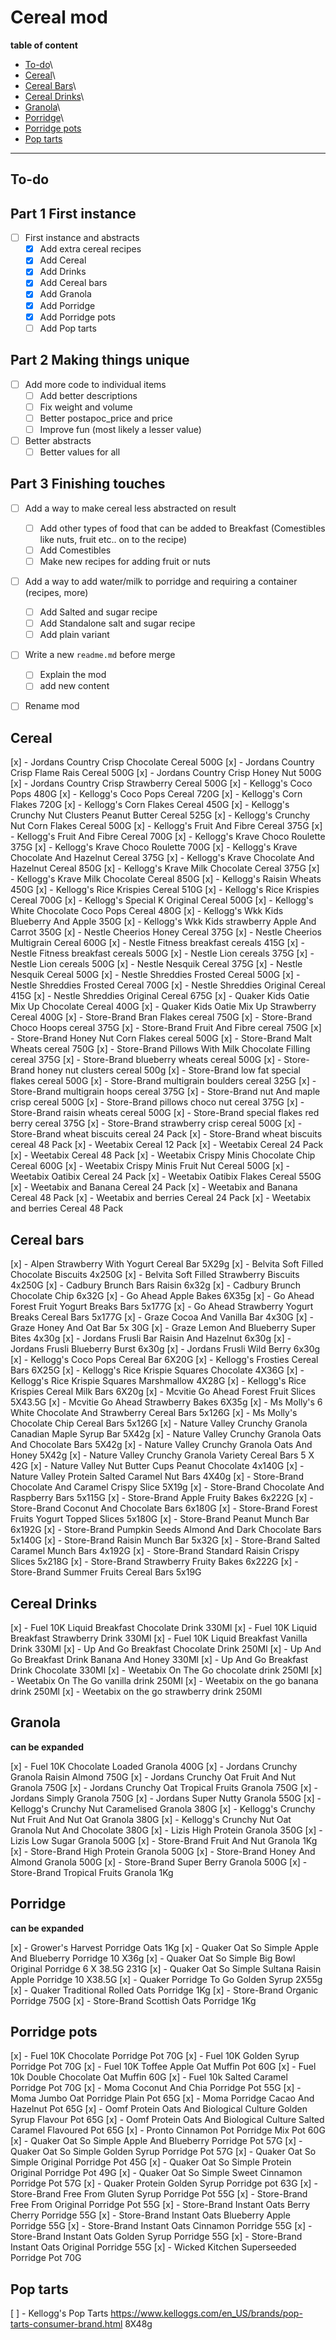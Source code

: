 # Cereal mod


**table of content**

* [To-do](#to-do)\
* [Cereal](#cereal)\
* [Cereal Bars](#cereal_bars)\
* [Cereal Drinks](#cereal_drinks)\
* [Granola](#granola)\
* [Porridge](#porridge)\
* [Porridge pots](#porridge_pots)
* [Pop tarts](#pop_tarts)


---

## To-do

## **Part 1** First instance
- [ ] First instance and abstracts
  - [x] Add extra cereal recipes
  - [x] Add Cereal
  - [x] Add Drinks
  - [x] Add Cereal bars
  - [x] Add Granola
  - [x] Add Porridge
  - [x] Add Porridge pots
  - [ ]  Add Pop tarts

## **Part 2** Making things unique
- [ ] Add more code to individual items
  - [ ] Add better descriptions
  - [ ] Fix weight and volume
  - [ ] Better postapoc_price and price
  - [ ] Improve fun (most likely a lesser value)
- [ ] Better abstracts
  - [ ] Better values for all

## **Part 3** Finishing touches
- [ ] Add a way to make cereal less abstracted on result
  - [ ] Add other types of food that can be added to Breakfast (Comestibles like nuts, fruit etc.. on to the recipe)
  - [ ] Add Comestibles
  - [ ] Make new recipes for adding fruit or nuts
- [ ] Add a way to add water/milk to porridge and requiring a container (recipes, more)
  - [ ] Add Salted and sugar recipe
  - [ ] Add Standalone salt and sugar recipe
  - [ ] Add plain variant
- [ ] Write a new `readme.md` before merge
  - [ ] Explain the mod
  - [ ] add new content
- [ ] Rename mod


## Cereal


[x] - Jordans Country Crisp Chocolate Cereal 500G
[x] - Jordans Country Crisp Flame Rais Cereal 500G
[x] - Jordans Country Crisp Honey Nut 500G
[x] - Jordans Country Crisp Strawberry Cereal 500G
[x] - Kellogg's Coco Pops 480G
[x] - Kellogg's Coco Pops Cereal 720G
[x] - Kellogg's Corn Flakes 720G
[x] - Kellogg's Corn Flakes Cereal 450G
[x] - Kellogg's Crunchy Nut Clusters Peanut Butter Cereal 525G
[x] - Kellogg's Crunchy Nut Corn Flakes Cereal 500G
[x] - Kellogg's Fruit And Fibre Cereal 375G
[x] - Kellogg's Fruit And Fibre Cereal 700G
[x] - Kellogg's Krave Choco Roulette 375G
[x] - Kellogg's Krave Choco Roulette 700G
[x] - Kellogg's Krave Chocolate And Hazelnut Cereal 375G
[x] - Kellogg's Krave Chocolate And Hazelnut Cereal 850G
[x] - Kellogg's Krave Milk Chocolate Cereal 375G
[x] - Kellogg's Krave Milk Chocolate Cereal 850G
[x] - Kellogg's Raisin Wheats 450G
[x] - Kellogg's Rice Krispies Cereal 510G
[x] - Kellogg's Rice Krispies Cereal 700G
[x] - Kellogg's Special K Original Cereal 500G
[x] - Kellogg's White Chocolate Coco Pops Cereal 480G
[x] - Kellogg's Wkk Kids Blueberry And Apple 350G
[x] - Kellogg's Wkk Kids strawberry Apple And Carrot 350G
[x] - Nestle Cheerios Honey Cereal 375G
[x] - Nestle Cheerios Multigrain Cereal 600G
[x] - Nestle Fitness breakfast cereals 415G
[x] - Nestle Fitness breakfast cereals 500G
[x] - Nestle Lion cereals 375G
[x] - Nestle Lion cereals 500G
[x] - Nestle Nesquik Cereal 375G
[x] - Nestle Nesquik Cereal 500G
[x] - Nestle Shreddies Frosted Cereal 500G
[x] - Nestle Shreddies Frosted Cereal 700G
[x] - Nestle Shreddies Original Cereal 415G
[x] - Nestle Shreddies Original Cereal 675G
[x] - Quaker Kids Oatie Mix Up Chocolate Cereal 400G
[x] - Quaker Kids Oatie Mix Up Strawberry Cereal 400G
[x] - Store-Brand Bran Flakes cereal 750G
[x] - Store-Brand Choco Hoops cereal 375G
[x] - Store-Brand Fruit And Fibre cereal 750G
[x] - Store-Brand Honey Nut Corn Flakes cereal 500G
[x] - Store-Brand Malt Wheats cereal 750G
[x] - Store-Brand Pillows With Milk Chocolate Filling cereal 375G
[x] - Store-Brand blueberry wheats cereal 500G
[x] - Store-Brand honey nut clusters cereal 500g
[x] - Store-Brand low fat special flakes cereal 500G
[x] - Store-Brand multigrain boulders cereal 325G
[x] - Store-Brand multigrain hoops cereal 375G
[x] - Store-Brand nut And maple crisp cereal 500G
[x] - Store-Brand pillows choco nut cereal 375G
[x] - Store-Brand raisin wheats cereal 500G
[x] - Store-Brand special flakes red berry cereal 375G
[x] - Store-Brand strawberry crisp cereal 500G
[x] - Store-Brand wheat biscuits cereal 24 Pack
[x] - Store-Brand wheat biscuits cereal 48 Pack
[x] - Weetabix Cereal 12 Pack
[x] - Weetabix Cereal 24 Pack
[x] - Weetabix Cereal 48 Pack
[x] - Weetabix Crispy Minis Chocolate Chip Cereal 600G
[x] - Weetabix Crispy Minis Fruit Nut Cereal 500G
[x] - Weetabix Oatibix Cereal 24 Pack
[x] - Weetabix Oatibix Flakes Cereal 550G
[x] - Weetabix and Banana Cereal 24 Pack
[x] - Weetabix and Banana Cereal 48 Pack
[x] - Weetabix and berries Cereal 24 Pack
[x] - Weetabix and berries Cereal 48 Pack


## Cereal bars


[x] - Alpen Strawberry With Yogurt Cereal Bar 5X29g
[x] - Belvita Soft Filled Chocolate Biscuits 4x250G
[x] - Belvita Soft Filled Strawberry Biscuits 4x250G
[x] - Cadbury Brunch Bars Raisin 6x32g
[x] - Cadbury Brunch Chocolate Chip 6x32G
[x] - Go Ahead Apple Bakes 6X35g
[x] - Go Ahead Forest Fruit Yogurt Breaks Bars 5x177G
[x] - Go Ahead Strawberry Yogurt Breaks Cereal Bars 5x177G
[x] - Graze Cocoa And Vanilla Bar 4x30G
[x] - Graze Honey And Oat Bar 5x 30G
[x] - Graze Lemon And Blueberry Super Bites 4x30g
[x] - Jordans Frusli Bar Raisin And Hazelnut 6x30g
[x] - Jordans Frusli Blueberry Burst 6x30g
[x] - Jordans Frusli Wild Berry 6x30g
[x] - Kellogg's Coco Pops Cereal Bar 6X20G
[x] - Kellogg's Frosties Cereal Bars 6X25G
[x] - Kellogg's Rice Krispie Squares Chocolate 4X36G
[x] - Kellogg's Rice Krispie Squares Marshmallow 4X28G
[x] - Kellogg's Rice Krispies Cereal Milk Bars 6X20g
[x] - Mcvitie Go Ahead Forest Fruit Slices 5X43.5G
[x] - Mcvitie Go Ahead Strawberry Bakes 6X35g
[x] - Ms Molly's 6 White Chocolate And Strawberry Cereal Bars 5x126G
[x] - Ms Molly's Chocolate Chip Cereal Bars 5x126G
[x] - Nature Valley Crunchy Granola Canadian Maple Syrup Bar 5X42g
[x] - Nature Valley Crunchy Granola Oats And Chocolate Bars 5X42g
[x] - Nature Valley Crunchy Granola Oats And Honey 5X42g
[x] - Nature Valley Crunchy Granola Variety Cereal Bars 5 X 42G
[x] - Nature Valley Nut Butter Cups Peanut Chocolate 4x140G
[x] - Nature Valley Protein Salted Caramel Nut Bars 4X40g
[x] - Store-Brand Chocolate And Caramel Crispy Slice 5X19g
[x] - Store-Brand Chocolate And Raspberry Bars 5x115G
[x] - Store-Brand Apple Fruity Bakes 6x222G
[x] - Store-Brand Coconut And Chocolate Bars 6x180G
[x] - Store-Brand Forest Fruits Yogurt Topped Slices 5x180G
[x] - Store-Brand Peanut Munch Bar 6x192G
[x] - Store-Brand Pumpkin Seeds Almond And Dark Chocolate Bars 5x140G
[x] - Store-Brand Raisin Munch Bar 5x32G
[x] - Store-Brand Salted Caramel Munch Bars 4x192G
[x] - Store-Brand Standard Raisin Crispy Slices 5x218G
[x] - Store-Brand Strawberry Fruity Bakes 6x222G
[x] - Store-Brand Summer Fruits Cereal Bars 5x19G


## Cereal Drinks


[x] - Fuel 10K Liquid Breakfast Chocolate Drink 330Ml
[x] - Fuel 10K Liquid Breakfast Strawberry Drink 330Ml
[x] - Fuel 10K Liquid Breakfast Vanilla Drink 330Ml
[x] - Up And Go Breakfast Chocolate Drink 250Ml
[x] - Up And Go Breakfast Drink Banana And Honey 330Ml
[x] - Up And Go Breakfast Drink Chocolate 330Ml
[x] - Weetabix On The Go chocolate drink 250Ml
[x] - Weetabix On The Go vanilla drink 250Ml
[x] - Weetabix on the go banana drink 250Ml
[x] - Weetabix on the go strawberry drink 250Ml



## Granola
**can be expanded**


[x] - Fuel 10K Chocolate Loaded Granola 400G
[x] - Jordans Crunchy Granola Raisin Almond 750G
[x] - Jordans Crunchy Oat Fruit And Nut Granola 750G
[x] - Jordans Crunchy Oat Tropical Fruits Granola 750G
[x] - Jordans Simply Granola 750G
[x] - Jordans Super Nutty Granola 550G
[x] - Kellogg's Crunchy Nut Caramelised Granola 380G
[x] - Kellogg's Crunchy Nut Fruit And Nut Oat Granola 380G
[x] - Kellogg's Crunchy Nut Oat Granola Nut And Chocolate 380G
[x] - Lizis High Protein Granola 350G
[x] - Lizis Low Sugar Granola 500G
[x] - Store-Brand Fruit And Nut Granola 1Kg
[x] - Store-Brand High Protein Granola 500G
[x] - Store-Brand Honey And Almond Granola 500G
[x] - Store-Brand Super Berry Granola 500G
[x] - Store-Brand Tropical Fruits Granola 1Kg

## Porridge
**can be expanded**


[x] - Grower's Harvest Porridge Oats 1Kg
[x] - Quaker Oat So Simple Apple And Blueberry Porridge 10 X36g
[x] - Quaker Oat So Simple Big Bowl Original Porridge 6 X 38.5G 231G
[x] - Quaker Oat So Simple Sultana Raisin Apple Porridge 10 X38.5G
[x] - Quaker Porridge To Go Golden Syrup 2X55g
[x] - Quaker Traditional Rolled Oats Porridge 1Kg
[x] - Store-Brand Organic Porridge 750G
[x] - Store-Brand Scottish Oats Porridge 1Kg


## Porridge pots


[x] - Fuel 10K Chocolate Porridge Pot 70G
[x] - Fuel 10K Golden Syrup Porridge Pot 70G
[x] - Fuel 10K Toffee Apple Oat Muffin Pot 60G
[x] - Fuel 10k Double Chocolate Oat Muffin 60G
[x] - Fuel 10k Salted Caramel Porridge Pot 70G
[x] - Moma Coconut And Chia Porridge Pot 55G
[x] - Moma Jumbo Oat Porridge Plain Pot 65G
[x] - Moma Porridge Cacao And Hazelnut Pot 65G
[x] - Oomf Protein Oats And Biological Culture Golden Syrup Flavour Pot 65G
[x] - Oomf Protein Oats And Biological Culture Salted Caramel Flavoured Pot 65G
[x] - Pronto Cinnamon Pot Porridge Mix Pot 60G
[x] - Quaker Oat So Simple Apple And Blueberry Porridge Pot 57G
[x] - Quaker Oat So Simple Golden Syrup Porridge Pot 57G
[x] - Quaker Oat So Simple Original Porridge Pot 45G
[x] - Quaker Oat So Simple Protein Original Porridge Pot 49G
[x] - Quaker Oat So Simple Sweet Cinnamon Porridge Pot 57G
[x] - Quaker Protein Golden Syrup Porridge pot 63G
[x] - Store-Brand Free From Gluten Syrup Porridge Pot 55G
[x] - Store-Brand Free From Original Porridge Pot 55G
[x] - Store-Brand Instant Oats Berry Cherry Porridge 55G
[x] - Store-Brand Instant Oats Blueberry Apple Porridge 55G
[x] - Store-Brand Instant Oats Cinnamon Porridge 55G
[x] - Store-Brand Instant Oats Golden Syrup Porridge 55G
[x] - Store-Brand Instant Oats Original Porridge 55G
[x] - Wicked Kitchen Superseeded Porridge Pot 70G


## Pop tarts

[ ] - Kellogg's Pop Tarts https://www.kelloggs.com/en_US/brands/pop-tarts-consumer-brand.html 8X48g
